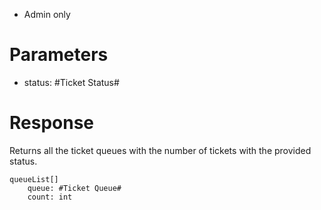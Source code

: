 - Admin only

# Parameters
 - status: #Ticket Status#

# Response
Returns all the ticket queues with the number of tickets with the provided status.
```
queueList[]
	queue: #Ticket Queue#
	count: int
```